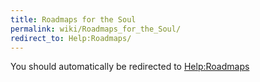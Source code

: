 ```yaml
---
title: Roadmaps for the Soul
permalink: wiki/Roadmaps_for_the_Soul/
redirect_to: Help:Roadmaps/
---
```


You should automatically be redirected to [Help:Roadmaps](Help:Roadmaps/)
